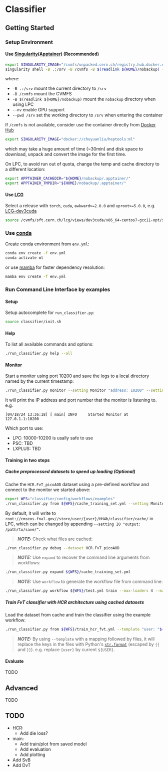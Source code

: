 # Classifier

## Getting Started

### Setup Environment

#### Use [Singularity(Apptainer)](https://apptainer.org/docs/user/latest/) (Recommended)

```bash
export SINGULARITY_IMAGE="/cvmfs/unpacked.cern.ch/registry.hub.docker.com/chuyuanliu/heptools:ml"
singularity shell -B .:/srv -B /cvmfs -B $(readlink ${HOME}/nobackup) --nv --pwd /srv ${SINGULARITY_IMAGE}
```

where:

- `-B .:/srv` mount the current directory to `/srv`
- `-B /cvmfs` mount the CVMFS
- `-B $(readlink ${HOME}/nobackup)` mount the `nobackup` directory when using LPC
- `--nv` enable GPU support
- `--pwd /srv` set the working directory to `/srv` when entering the container

If `/cvmfs` is not available, consider use the container directly from [Docker Hub](https://hub.docker.com/repository/docker/)

```bash
export SINGULARITY_IMAGE="docker://chuyuanliu/heptools:ml"
```

which may take a huge amount of time (~30min) and disk space to download, unpack and convert the image for the first time.

On LPC, to avoid run out of quota, change the temp and cache directory to a different location:

```bash
export APPTAINER_CACHEDIR="${HOME}/nobackup/.apptainer/"
export APPTAINER_TMPDIR="${HOME}/nobackup/.apptainer/"
```

#### Use [LCG](https://lcgdocs.web.cern.ch/lcgdocs/lcgreleases/introduction/)

Select a release with `torch`, `cuda`, `awkward>=2.0.0` and `uproot>=5.0.0`, e.g. [LCG-dev3cuda](https://lcginfo.cern.ch/release_packages/dev3cuda/x86_64-centos7-gcc11-opt/)

```bash
source /cvmfs/sft.cern.ch/lcg/views/dev3cuda/x86_64-centos7-gcc11-opt/setup.sh
```

### Use [conda](https://conda.io/projects/conda/en/latest/user-guide/tasks/manage-environments.html#creating-an-environment-from-an-environment-yml-file)

Create conda environment from `env.yml`:

```bash
conda env create -f env.yml
conda activate ml
```

or use [mamba](https://mamba.readthedocs.io/en/latest/installation/mamba-installation.html) for faster dependency resolution:

```bash
mamba env create -f env.yml
```

### Run Command Line Interface by examples

#### Setup

Setup autocomplete for ``run_classifier.py``:

```bash
source classifier/init.sh
```

#### Help

To list all available commands and options:

```bash
./run_classifier.py help --all
```

#### Monitor

Start a monitor using port 10200 and save the logs to a local directory named by the current timestamp:

```bash
./run_classifier.py monitor --setting Monitor "address: 10200" --setting IO "output: ./logs-{timestamp}/"
```

It will print the IP address and port number that the monitor is listening to. e.g.
  
```console
[04/18/24 13:36:18] [ main] INFO     Started Monitor at 127.0.1.1:10200
```

Which port to use:

- LPC: 10000-10200 is usally safe to use
- PSC: TBD
- LXPLUS: TBD

#### Training in two steps

##### Cache preprocessed datasets to speed up loading (Optional)

Cache the `HCR.FvT_picoAOD` dataset using a pre-defined workflow and connect to the monitor we started above:

```bash
export WFS="classifier/config/workflows/examples"
./run_classifier.py from ${WFS}/cache_training_set.yml --setting Monitor "address: 127.0.1.1:10200"
```

By default, it will write to `root://cmseos.fnal.gov//store/user/{user}/HH4b/classifier/cache/` in LPC, which can be changed by appending `--setting IO "output: /path/to/save/"`.

> **_NOTE:_** Check what files are cached:

```bash
./run_classifier.py debug --dataset HCR.FvT_picoAOD
```

> **_NOTE:_** Use `expand` to recover the command line arguments from workflows:

```bash
./run_classifier.py expand ${WFS}/cache_training_set.yml
```

> **_NOTE:_** Use `workflow` to generate the workflow file from command line:

```bash
./run_classifier.py workflow ${WFS}/test.yml train --max-loaders 4 --max-trainers 1  --dataset ... --model ... --setting torch.DataLoader "yaml:##{batch_skim: 65536, num_workers: 2}"
```

##### Train FvT classifier with HCR architecture using cached datasets

Load the dataset from cache and train the classifier using the example workflow:

```bash
./run_classifier.py from ${WFS}/train_hcr_fvt.yml --template "user: "${USER} ${WFS}/template/load_cached_dataset.yml --setting Monitor ... --setting IO ...
```

> **_NOTE:_** By using `--template` with a mapping followed by files, it will replace the keys in the files with Python's [`str.format`](https://docs.python.org/3/library/string.html#format-string-syntax) (escaped by `{{` and `}}`). e.g. replace `{user}` by current `${USER}`.

#### Evaluate

TODO

## Advanced

TODO

## TODO

- HCR:
  - Add die loss?
- main:
  - Add train/plot from saved model
  - Add evaluation
  - Add plotting
- Add SvB
- Add DvT
